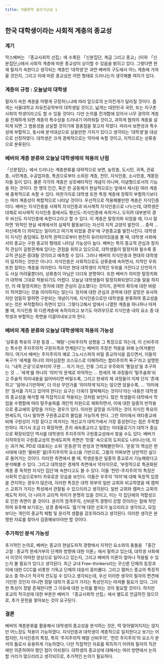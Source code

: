 ```yaml
---
title: 겨울방학 글쓰기교실 1
---
```


## 한국 대학생이라는 사회적 계층의 종교성

### 계기

막스베버는 『종교사회학 선집』에 수록된 「신분집단, 계급 그리고 종교」(이하 「신분집단」)에서 사회적 계층에 따른 종교성이 상이할 수 있음을 밝히고 있다. 그렇다면 현재 필자가 속한다고 생각되는 계층인 ‘대학생’은 과연 베버의 구도에서 어느 계층에 가까울 것인지, 그리고 이에 따른 종교성은 어떤 형태로 드러나는지 생각해볼 여지가 있다.

### 계층의 규정 : 오늘날의 대학생

필자가 속한 계층을 어떻게 규정하느냐에 따라 앞으로의 논의전개가 달라질 것이다. 좁게는 서울대학교 자유전공학부의 대학생일 것이고, 넓게는 대한민국 국민, 또는 지구촌사회의 학생이라고도 할 수 있을 것이다. 다만 논의를 전개함에 있어서 너무 광의의 계층을 전제하게 되면 계층의 특수성을 드러내기 어려워질 것이고, 과하게 협의의 계층을 살피게 되면 그 범용성을 상실할 것이기에 절충점을 찾고자 하였다. 따라서 보편성과 특수성에 부합하고, 동시에 분석대상으로 삼을만한 가치가 있다고 생각되는 ‘대학생’을 대상으로 선정하였다. 대학생은 크게 경제적으로는 약자에 속할 것이고, 지적으로는 상류층으로 분류된다.

### 베버의 계층 분류와 오늘날 대학생에의 적용의 난점

「신분집단」에서 드러나는 계층분류를 대략적으로 보면, 농민층, 도시민, 귀족, 관료층, 시민계층, 수공업자층, 특권으로부터 소외된 계층, 천민, 지식인층, 소시민층, 계몽된 자들 등이 있다. 물론 각각의 계층은 상호배타적인 개념이 아니며, 이념형으로서의 기능을 하는 것이다. 한 명의 인간, 혹은 한 공동체가 현실적으로는 앞에서 제시된 여러 계층에 중복적으로 속할 수 있다. 마찬가지로 대학생 또한 특정 계층에 정확히 부합하기보다는 여러 계층성이 복합적으로 나타날 것이다.
우선적으로 적용해볼만한 계층은 지식인층이다. 베버는 지식인층을 사제적 지식인층과 비사제적 지식인층으로 나누는데, 대학생은 대체로 비사제적 지식인층 중에서도 평신도-지식인층에 속하거나, 오히려 대부분의 경우 비신도 지식인층에 속한다고라고 할 수 있다. 이 계층은 탈정치화 되었을 때, 다시 말하면 ‘외적인 현실 세계에서의 실제적 활동보다는 자신의 지적 교양의 발전이 … 중략 … 자신에게 더 의미있는 일이라고 여기게 되었을 경우’에 구원종교를 발전시킨다. 대학생이 지식인 층임에도 정치적 권력으로부터 완전히 유리되어있음을 볼 때, 대학생 사회에서의 종교는 구원 종교의 형태로 나타날 가능성이 높다. 베버는 특히 종교적 관심과 정치적 관심이 길항관계에 있다는 관점을 취하고 있으므로, 대학생들이 탈정치화 될수록 종교적 관심은 증대될 것이라고 예측할 수 있다.
그러나 베버의 지식인층과 현대의 대학생이 일치하는 것만은 아니다. 지식인층은 사회적으로도 상류층에 속하면서, 지적인 우위 또한 점하는 계층을 의미한다. 하지만 현대 대학생이 지적인 우위를 가진다고 단언하기도 사실 어려울뿐더러, 상류층이 아님은 더더욱 분명하다. 또한 베버가 의미한 탈정치화가 대학에 그대로 적용되기도 어렵다. 오늘날 대학생들이 탈정치화되었다고들 말을 하지만, 이 때 탈정치화는 정치에 대한 관심이 감소했다는 것이지, 권력의 획득에 대한 바람이 적어졌다는 것을 의미하지는 않는다. 정치에 대한 관심과 권력에 대한 갈망은 유사하지만 엄밀히 말하면 구분되는 개념이기에, 지식인층으로만 대학생을 분류하여 종교성을 보는 것은 부적합하다 측면이 있다.
그렇다고해서 앞에서 나열한 계층을 하나하나 따져 볼 때, 지식인층 외 다른계층에 속하히라고 보기도 어려우므로 지식인층 내의 요소 중 대학생과 부합하는 측면을 이끌어내보고자 한다.

### 베버의 계층 분류와 오늘날 대학생에의 적용의 가능성

‘상류층 특유의 구원 동경 … ’해탈‘-신비주의적 성향을 그 특징으로 하는데, 이 신비주의는 특수한 주지주의적 구원자격과 연계된다’는 베버의 주장은 적용을 위해 눈여겨볼만 하다. 여기서 베버는 주지주의의 예로 그노시스파의 비밀 종교의식을 꼽으면서, 이들의 욕구가 ‘세계를 하나의 의미심장한 코스모스로 이해하려는 합리주의적 욕구’라고 설명한다. ‘’내적 곤궁‘으로부터의 구원 … 자기 자신, 인류 그리고 우주와의 ’통일성‘을 추구하는 것 … ’세계‘를 하나의 ’의미‘의 문제로 파악하는 … 현세의 제 과정들이 ’탈주술화‘되고 주술적 의미내용을 잃어버리면 버릴수록, 그리고 현세의 제 과정들이 이제 단지 ’존재하고‘ ’일어나기만하며‘, 더 이상 무언가를 ’의미하게‘되지는 않으면 않을수록, … ’의미에 찬‘ 질서를 가지고 있어야 한다는 요구는 더욱더 절박해지는 것이다’라는 내용은 대학생의 종교성을 해석할 때 직접적으로 적용되는 것처럼 보인다. 많은 학생들이 대학에서 학업을 수행함에 따라 탈주술화를 개인적 차원으로 체화하면서, 이에 대한 일종의 반작용으로 종교에의 갈망을 가지는 경우가 있다. 이러한 갈망을 지각하는 것이 지식인 특유의 현세도피, 다시 말하면 구원종교로의 몰입을 가능하게 한다. 그런 의미에서 여타종교에 비해 구원성이 가장 짙다고 여겨지는 개신교가 대학가에서 가장 흥성한다는 점은 주목할만하다.
여기서 조금 더 확장하면, 흔히 세속종교라고 일컫는 이데올로기가 대학가 중심으로 확장되었던 역사를 대학생의 주지주의적 구원종교성에서 찾을 수도 있다. 베버가 지적하듯이 구원종교성의 현세도피적 측면은 ‘민중’ 속으로의 도피로도 나타나는데, 이는 과거 NL PD로 대표되는 소위 ‘운동권’의 번성과 연계해볼만하다. ‘운동’의 핵심은 현 사태에 대한 ‘올바른’ 앎(주지주의적 요소)을 기반으로, 그들의 어찌보면 낭만적인 삶으로 들어가는 것이다. 이러한 측면에서 볼 때, 학생운동은 일종의 종교로서 기능해왔다고 분석해볼 수 있다.
그리고 대학생은 경제적 측면에서 약자이므로, ‘부정적으로 특권화된 계층 중 독학한 지식인 집단’에 속한다고도 볼 수 있다. 이들 ‘천민-주지주의’의 특징은 사회적 인습으로부터 자유로운 모습을 보인다. 이들은 우주의 ‘의미’에 대해 독창적 입장을 견지하는 경우가 많은데, 이러한 특징은 대학 외부의 일반 교회와 비교하였을 때 캠퍼스 교회가 가지는 특성에서 관찰될 수 있으리라고 생각된다. 일반 교회와 캠퍼스 교회의 제도적 차이, 더 나아가 교리적 차이가 분명히 있을 것이고, 이는 각 집단에의 적합성으로 인한 측면이 클 것이다. 윤리적 엄격주의, 신비론적 경향이 강할 것이라는 점에 착안하여 유추해 보기로는, 성경 중에서도 ‘욥기’에 대한 선호가 높으리라고 생각되고, 모임보다는 개인의 종교적 체험 및 윤리적 생활을 강조하리라고 생각된다. 이러한 생각은 분명한 자료를 찾아서 검증해보아야만 할 것이다.

### 추가적인 분석 가능성

추가적인 논의로, 베버는 종교의 현실도피적 경향에서 지적인 요소와의 충돌을 「중간고찰 : 종교적 현세거부의 단계와 방향에 대한 이론」에서 말하고 있는데, 대학생 사회에서 이것이 어떠한 양상으로 일어나고 있는지, 그리고 베버의 이론이 얼마나 적용될 수 있는지 볼 필요가 있다고 생각된다. 최근 교내 Free-thinkers라는 무신론 단체의 등장과 이에 대한 CCC를 비롯한 기독교 단체의 대응이 흥미롭다.
그리고 캠퍼스 종교의 특징적 요소 중 하나가 적극적 전도일 수 있다고 생각되는데, 우선 이러한 생각이 필자의 편견에 기인한 것인지 아니면 정말 대학가 종교가 가지는 특성인지는 따져볼 필요가 있다. 그러한 특성이 정말 존재한다면 그 이유에 대한 논의를 펼치는 것이 필요할 것이다. 하지만 포교의 적극성에 대한 부분은 베버가 『종교사회학 선집』에서 별도로 언급하진 않으므로, 추가 문헌을 찾아보는 것이 요구된다.

### 결론

베버의 계층분류를 활용해서 대학생의 종교성을 분석하는 것은, 딱 맞아떨어지지는 않지만 어느정도 적용이 가능하였다. 지식인층과 대학생이 계층적으로 일치한다고 보기는 어렵지만, 지식인층의 특징, 특히 ‘주지주의적 해탈 신비주의’, ‘천민 주지주의’의 요소가 분석의 틀로서 유용하게 기능하였다. 다만 직접적인 자료를 획득하기 어려워 필자의 직관에만 의존하여야 했던 점이 아쉬웠다. 대학생의 종교성에 대해서는 여러 방면에서 논의할 거리가 많으리라고 생각되므로, 추가적인 논의가 필요하다.
